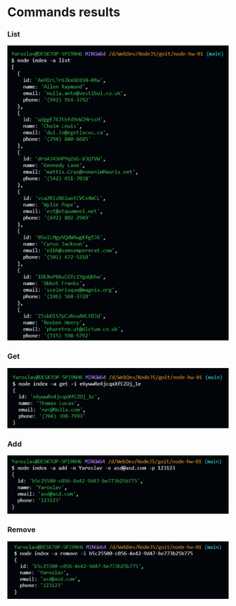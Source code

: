 # Commands results

### List
![command list](./assets/list.jpg)

### Get
![command get](./assets/get.jpg)

### Add
![command add](./assets/add.jpg)

### Remove
![command remove](./assets/remove.jpg)

